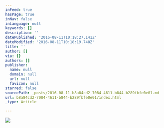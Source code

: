 ```yaml
---
inFeed: true
hasPage: true
inNav: false
inLanguage: null
keywords: []
description: ''
datePublished: '2016-08-11T10:18:27.141Z'
dateModified: '2016-08-11T10:18:19.748Z'
title: ''
author: []
via: {}
authors: []
publisher:
  name: null
  domain: null
  url: null
  favicon: null
starred: false
sourcePath: _posts/2016-08-11-b8a84cd2-7084-4611-b844-b289fbfe0e01.md
url: b8a84cd2-7084-4611-b844-b289fbfe0e01/index.html
_type: Article

---
```

![](https://the-grid-user-content.s3-us-west-2.amazonaws.com/baf067f0-29f5-4095-a0f9-15b1666972db.jpg)